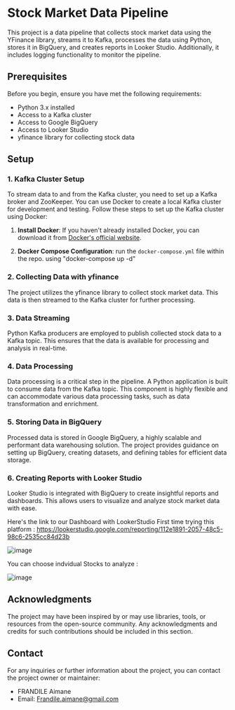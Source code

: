 # Stock Market Data Pipeline

This project is a data pipeline that collects stock market data using the YFinance library, streams it to Kafka, processes the data using Python, stores it in BigQuery, and creates reports in Looker Studio. Additionally, it includes logging functionality to monitor the pipeline.

## Prerequisites

Before you begin, ensure you have met the following requirements:

- Python 3.x installed
- Access to a Kafka cluster
- Access to Google BigQuery
- Access to Looker Studio
- yfinance library for collecting stock data

## Setup

### 1. Kafka Cluster Setup

To stream data to and from the Kafka cluster, you need to set up a Kafka broker and ZooKeeper. You can use Docker to create a local Kafka cluster for development and testing. Follow these steps to set up the Kafka cluster using Docker:

1. **Install Docker**: If you haven't already installed Docker, you can download it from [Docker's official website](https://docs.docker.com/get-docker/).

2. **Docker Compose Configuration**: run the `docker-compose.yml` file within the repo. using "docker-compose up -d"

### 2. Collecting Data with yfinance

The project utilizes the yfinance library to collect stock market data. This data is then streamed to the Kafka cluster for further processing.

### 3. Data Streaming

Python Kafka producers are employed to publish collected stock data to a Kafka topic. This ensures that the data is available for processing and analysis in real-time.

### 4. Data Processing

Data processing is a critical step in the pipeline. A Python application is built to consume data from the Kafka topic. This component is highly flexible and can accommodate various data processing tasks, such as data transformation and enrichment.

### 5. Storing Data in BigQuery

Processed data is stored in Google BigQuery, a highly scalable and performant data warehousing solution. The project provides guidance on setting up BigQuery, creating datasets, and defining tables for efficient data storage.

### 6. Creating Reports with Looker Studio

Looker Studio is integrated with BigQuery to create insightful reports and dashboards. This allows users to visualize and analyze stock market data with ease.

Here's the link to our Dashboard with LookerStudio First time trying this platform : https://lookerstudio.google.com/reporting/112e1891-2057-48c5-98c6-2535cc84d23b

![image](https://github.com/Frandiiile/Stock-Market-Real-Time-Analysis/assets/95171284/3540b2af-3a3d-4aea-8d96-ffed001f9401)

You can choose indvidual Stocks to analyze : 

![image](https://github.com/Frandiiile/Stock-Market-Real-Time-Analysis/assets/95171284/289f3ee7-b8fa-434d-b02b-09c6daf7005f)



## Acknowledgments

The project may have been inspired by or may use libraries, tools, or resources from the open-source community. Any acknowledgments and credits for such contributions should be included in this section.

## Contact

For any inquiries or further information about the project, you can contact the project owner or maintainer:

- FRANDILE Aimane
- Email: <Frandile.aimane@gmail.com>
